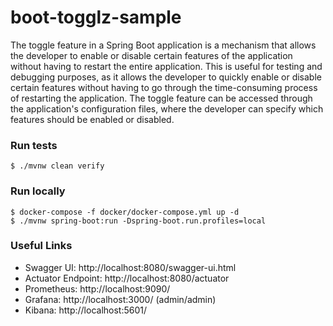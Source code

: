 # boot-togglz-sample

The toggle feature in a Spring Boot application is a mechanism that allows the developer to enable or disable certain features of the application without having to restart the entire application. This is useful for testing and debugging purposes, as it allows the developer to quickly enable or disable certain features without having to go through the time-consuming process of restarting the application. The toggle feature can be accessed through the application's configuration files, where the developer can specify which features should be enabled or disabled.

### Run tests
`$ ./mvnw clean verify`

### Run locally
```
$ docker-compose -f docker/docker-compose.yml up -d
$ ./mvnw spring-boot:run -Dspring-boot.run.profiles=local
```


### Useful Links
* Swagger UI: http://localhost:8080/swagger-ui.html
* Actuator Endpoint: http://localhost:8080/actuator
* Prometheus: http://localhost:9090/
* Grafana: http://localhost:3000/ (admin/admin)
* Kibana: http://localhost:5601/
